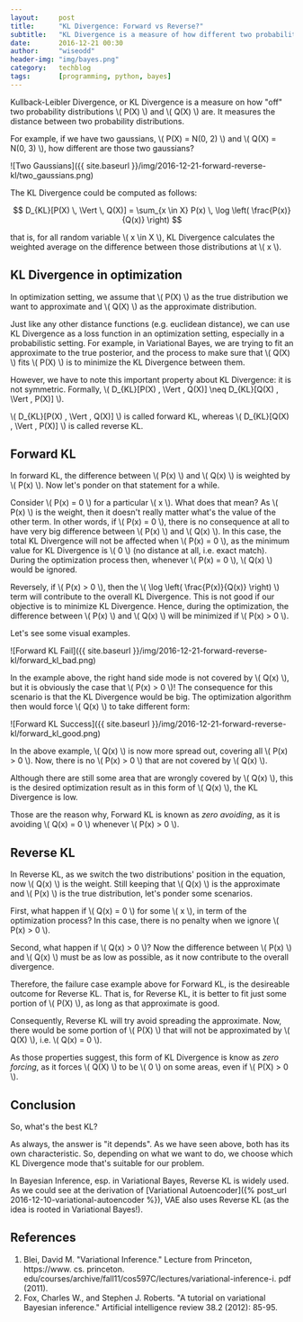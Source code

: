 ```yaml
---
layout:     post
title:      "KL Divergence: Forward vs Reverse?"
subtitle:   "KL Divergence is a measure of how different two probability distributions are. It is a non-symmetric distance function, and each arrangement has its own interesting property, especially when we use it in optimization settings e.g. Variational Bayes method."
date:       2016-12-21 00:30
author:     "wiseodd"
header-img: "img/bayes.png"
category:   techblog
tags:       [programming, python, bayes]
---
```


Kullback-Leibler Divergence, or KL Divergence is a measure on how "off" two probability distributions \\( P(X) \\) and \\( Q(X) \\) are. It measures the distance between two probability distributions.

For example, if we have two gaussians, \\( P(X) = N(0, 2) \\) and \\( Q(X) = N(0, 3) \\), how different are those two gaussians?

![Two Gaussians]({{ site.baseurl }}/img/2016-12-21-forward-reverse-kl/two_gaussians.png)

The KL Divergence could be computed as follows:

$$ D_{KL}[P(X) \, \Vert \, Q(X)] = \sum_{x \in X} P(x) \, \log \left( \frac{P(x)}{Q(x)} \right) $$

that is, for all random variable \\( x \in X \\), KL Divergence calculates the weighted average on the difference between those distributions at \\( x \\).


<h2 class="section-heading">KL Divergence in optimization</h2>

In optimization setting, we assume that \\( P(X) \\) as the true distribution we want to approximate and \\( Q(X) \\) as the approximate distribution.

Just like any other distance functions (e.g. euclidean distance), we can use KL Divergence as a loss function in an optimization setting, especially in a probabilistic setting. For example, in Variational Bayes, we are trying to fit an approximate to the true posterior, and the process to make sure that \\( Q(X) \\) fits \\( P(X) \\) is to minimize the KL Divergence between them.

However, we have to note this important property about KL Divergence: it is not symmetric. Formally, \\( D_{KL}[P(X) \, \Vert \, Q(X)] \neq D_{KL}[Q(X) \, \Vert \, P(X)] \\).

\\( D_{KL}[P(X) \, \Vert \, Q(X)] \\) is called forward KL, whereas \\( D_{KL}[Q(X) \, \Vert \, P(X)] \\) is called reverse KL.


<h2 class="section-heading">Forward KL</h2>

In forward KL, the difference between \\( P(x) \\) and \\( Q(x) \\) is weighted by \\( P(x) \\). Now let's ponder on that statement for a while.

Consider \\( P(x) = 0 \\) for a particular \\( x \\). What does that mean? As \\( P(x) \\) is the weight, then it doesn't really matter what's the value of the other term. In other words, if \\( P(x) = 0 \\), there is no consequence at all to have very big difference between \\( P(x) \\) and \\( Q(x) \\). In this case, the total KL Divergence will not be affected when \\( P(x) = 0 \\), as the minimum value for KL Divergence is \\( 0 \\) (no distance at all, i.e. exact match). During the optimization process then, whenever \\( P(x) = 0 \\), \\( Q(x) \\) would be ignored.

Reversely, if \\( P(x) > 0 \\), then the \\( \log \left( \frac{P(x)}{Q(x)} \right) \\) term will contribute to the overall KL Divergence. This is not good if our objective is to minimize KL Divergence. Hence, during the optimization, the difference between \\( P(x) \\) and \\( Q(x) \\) will be minimized if \\( P(x) > 0 \\).

Let's see some visual examples.

![Forward KL Fail]({{ site.baseurl }}/img/2016-12-21-forward-reverse-kl/forward_kl_bad.png)

In the example above, the right hand side mode is not covered by \\( Q(x) \\), but it is obviously the case that \\( P(x) > 0 \\)! The consequence for this scenario is that the KL Divergence would be big. The optimization algorithm then would force \\( Q(x) \\) to take different form:

![Forward KL Success]({{ site.baseurl }}/img/2016-12-21-forward-reverse-kl/forward_kl_good.png)

In the above example, \\( Q(x) \\) is now more spread out, covering all \\( P(x) > 0 \\). Now, there is no \\( P(x) > 0 \\) that are not covered by \\( Q(x) \\).

Although there are still some area that are wrongly covered by \\( Q(x) \\), this is the desired optimization result as in this form of \\( Q(x) \\), the KL Divergence is low.

Those are the reason why, Forward KL is known as *zero avoiding*, as it is avoiding \\( Q(x) = 0 \\) whenever \\( P(x) > 0 \\).


<h2 class="section-heading">Reverse KL</h2>

In Reverse KL, as we switch the two distributions' position in the equation, now \\( Q(x) \\) is the weight. Still keeping that \\( Q(x) \\) is the approximate and \\( P(x) \\) is the true distribution, let's ponder some scenarios.

First, what happen if \\( Q(x) = 0 \\) for some \\( x \\), in term of the optimization process? In this case, there is no penalty when we ignore \\( P(x) > 0 \\).

Second, what happen if \\( Q(x) > 0 \\)? Now the difference between \\( P(x) \\) and \\( Q(x) \\) must be as low as possible, as it now contribute to the overall divergence.

Therefore, the failure case example above for Forward KL, is the desireable outcome for Reverse KL. That is, for Reverse KL, it is better to fit just some portion of \\( P(X) \\), as long as that approximate is good.

Consequently, Reverse KL will try avoid spreading the approximate. Now, there would be some portion of \\( P(X) \\) that will not be approximated by \\( Q(X) \\), i.e. \\( Q(x) = 0 \\).

As those properties suggest, this form of KL Divergence is know as *zero forcing*, as it forces \\( Q(X) \\) to be \\( 0 \\) on some areas, even if \\( P(X) > 0 \\).


<h2 class="section-heading">Conclusion</h2>

So, what's the best KL?

As always, the answer is "it depends". As we have seen above, both has its own characteristic. So, depending on what we want to do, we choose which KL Divergence mode that's suitable for our problem.

In Bayesian Inference, esp. in Variational Bayes, Reverse KL is widely used. As we could see at the derivation of [Variational Autoencoder]({% post_url 2016-12-10-variational-autoencoder %}), VAE also uses Reverse KL (as the idea is rooted in Variational Bayes!).


<h2 class="section-heading">References</h2>

1. Blei, David M. "Variational Inference." Lecture from Princeton, https://www. cs. princeton. edu/courses/archive/fall11/cos597C/lectures/variational-inference-i. pdf (2011).
2. Fox, Charles W., and Stephen J. Roberts. "A tutorial on variational Bayesian inference." Artificial intelligence review 38.2 (2012): 85-95.